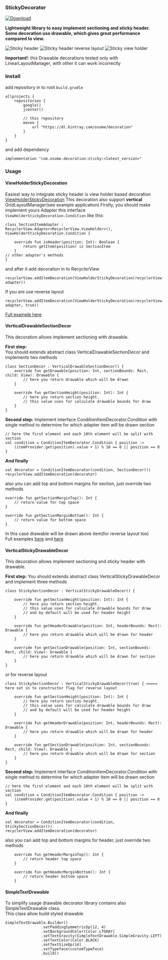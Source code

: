 ### StickyDecorator
[![Download](https://api.bintray.com/packages/osome/decoration/sticky/images/download.svg)](https://bintray.com/osome/decoration/sticky/_latestVersion)


**Lightweight library to easy implement sectioning and sticky header.  
Some decoration use drawable, which gives great performance compared to view.**

![Sticky header](https://github.com/OsomePteLtd/StickyDecorator/blob/master/images/sticky_header.gif)
![Sticky header reverse layout](https://github.com/OsomePteLtd/StickyDecorator/blob/master/images/sticky_header_reverse.gif)
![Sticky view holder](https://github.com/OsomePteLtd/StickyDecorator/blob/master/images/sticky_view_holder.gif)

**Important!**: this Drawable decorations tested only with LinearLayoutManager, with other it can work incorrectly

### Install
add repository in to root `build.gradle`
```
allprojects {
    repositories {
        google()
        jcenter()
        
        // this repository
        maven {
            url "https://dl.bintray.com/osome/decoration"
        }
    }
}
```

and add dependency   
```
implementation "com.osome.decoration:sticky:<latest_version>"
```

### Usage    
#### ViewHolderStickyDecoration             
Easiest way to integrate sticky header is view holder based decoration [ViewHolderStickyDecoration](https://github.com/OsomePteLtd/StickyDecorator/blob/master/sticky/src/main/java/com/osome/stickydecorator/ViewHolderStickyDecoration.java)
This decoration also support **vertical** GridLayoutManager(see example application)
Firstly, you should make implement yours Adapter this interface `ViewHolderStickyDecoration.Condition` like this:
```
class SectionItemAdapter : RecyclerView.Adapter<RecyclerView.ViewHolder>(), ViewHolderStickyDecoration.Condition {

    override fun isHeader(position: Int): Boolean {
        return getItem(position) is SectionItem
    }
// other adapter's methods    
}
```
and after it add decoration in to RecyclerView
```
recyclerView.addItemDecoration(ViewHolderStickyDecoration(recyclerView, adapter))
```
If you are use reverse layout
```
recyclerView.addItemDecoration(ViewHolderStickyDecoration(recyclerView, adapter, true))
```
[Full example here](https://github.com/OsomePteLtd/StickyDecorator/blob/master/app/src/main/java/com/osome/stickydecorator/SectionItemAdapter.kt)


#### VerticalDrawableSectionDecor
This decoration allows implement sectioning with drawable.        

**First step:**   
You should extends abstract class VerticalDrawableSectionDecor and implements two methods  
```
class SectionDecor : VerticalDrawableSectionDecor() {
    override fun getDrawable(position: Int, sectionBounds: Rect, child: View): Drawable {
        // here you return drawable which will be drawn
    }

    override fun getSectionHeight(position: Int): Int {
        // here you return section height.
        // this value uses for calculate drawable bounds for draw
    }
}
```
**Second step:**
Implement interface ConditionItemDecorator.Condition with single method to determine for which adapter item will be drawn section
```   
// here the first element and each 10th element will be split with section
val condition = ConditionItemDecorator.Condition { position ->
    (itemProvider.get(position).value + 1) % 10 == 0 || position == 0
}
```
**And finally**
```
val decorator = ConditionItemDecorator(condition, SectionDecor())
recyclerView.addItemDecoration(decorator)                
```

also you can add top and bottom margins for section, just override two methods
```
override fun getSectionMarginTop(): Int {
    // return value for top space
}

override fun getSectionMarginBottom(): Int {
    // return value for bottom space
}
```

In this case drawable will be drawn above item(for reverse layout too)   
Full examples [here](https://github.com/OsomePteLtd/StickyDecorator/blob/master/app/src/main/java/com/osome/stickydecorator/decor/SectionDecor.kt) and [here](https://github.com/OsomePteLtd/StickyDecorator/blob/master/app/src/main/java/com/osome/stickydecorator/decor/SectionDecorReverse.kt)

#### VerticalStickyDrawableDecor
This decoration allows implement sectioning and sticky header with drawable.    

**First step:**
You should extends abstract class VerticalStickyDrawableDecor and implement three methods   
```
class StickySectionDecor : VerticalStickyDrawableDecor() {

    override fun getSectionHeight(position: Int): Int {
        // here you return section height.
        // this value uses for calculate drawable bounds for draw
        // and by default will be used for header height 
    }

    override fun getHeaderDrawable(position: Int, headerBounds: Rect): Drawable {
        // here you return drawable which will be drawn for header
    }

    override fun getSectionDrawable(position: Int, sectionBounds: Rect, child: View): Drawable {
        // here you return drawable which will be drawn for section
    }
}
```

or for reverse layout

```
class StickySectionDecor : VerticalStickyDrawableDecor(true) { <====  here set in to constructor flag for reverse layout 

    override fun getSectionHeight(position: Int): Int {
        // here you return section height.
        // this value uses for calculate drawable bounds for draw
        // and by default will be used for header height 
    }

    override fun getHeaderDrawable(position: Int, headerBounds: Rect): Drawable {
        // here you return drawable which will be drawn for header
    }

    override fun getSectionDrawable(position: Int, sectionBounds: Rect, child: View): Drawable {
        // here you return drawable which will be drawn for section
    }
}
```

**Second step:**
Implement interface ConditionItemDecorator.Condition with single method to determine for which adapter item will be drawn section
```   
// here the first element and each 10th element will be split with section
val condition = ConditionItemDecorator.Condition { position ->
    (itemProvider.get(position).value + 1) % 10 == 0 || position == 0
}
```
**And finally**
```
val decorator = ConditionItemDecorator(condition, StickySectionDecor())
recyclerView.addItemDecoration(decorator)                
```  

also you can add top and bottom margins for header, just override two methods 
```
    override fun getHeaderMarginTop(): Int {
        // return header top space
    }

    override fun getHeaderMarginBottom(): Int {
        // return header bottom space
    }
``` 

#### SimpleTextDrawable
To simplify usage drawable decorator library contains also SimpleTextDrawable class.   
This class allow build styled drawable 
```
SimpleTextDrawable.Builder()
                .setPaddingSymmetricDp(12, 4)
                .setBackgroundColor(Color.LTGRAY)
                .setTextGravity(SimpleTextDrawable.SimpleGravity.LEFT)
                .setTextColor(Color.BLACK)
                .setTextSizeDp(14)
                .setTypeface(customTypeFace)
                .build()
```